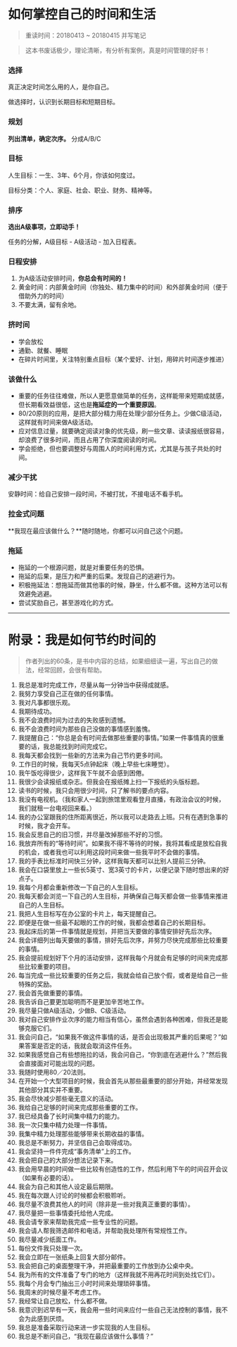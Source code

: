 # 如何掌控自己的时间和生活

> 重读时间：20180413 ~ 20180415 并写笔记

> 这本书废话极少，理论清晰，有分析有案例，真是时间管理的好书！

### 选择

真正决定时间怎么用的人，是你自己。

做选择时，认识到长期目标和短期目标。

### 规划

**列出清单，确定次序。** 分成A/B/C

### 目标

人生目标：一生、3年、6个月，你该如何度过。

目标分类：个人、家庭、社会、职业、财务、精神等。

### 排序

**选出A级事项，立即动手！**

任务的分解，A级目标 - A级活动 - 加入日程表。

### 日程安排

1. 为A级活动安排时间，**你总会有时间的！**
2. 黄金时间：内部黄金时间（你独处、精力集中的时间）和外部黄金时间（便于借助外力的时间）
3. 不要太满，留有余地。

### 挤时间

- 学会放松
- 通勤、就餐、睡眠
- 在碎片时间里，关注特别重点目标（某个爱好、计划，用碎片时间逐步推进）

### 该做什么

- 重要的任务往往难做，所以人更愿意做简单的任务，这样能带来短期成就感，但长期看效益很低，这也是**拖延症的一个重要原因**。
- 80/20原则的应用，是把大部分精力用在处理少部分任务上。少做C级活动，这样就有时间来做A级活动。
- 应对信息过量，就要确定阅读对象的优先级，刷一些文章、读读报纸很容易，却浪费了很多时间，而且占用了你深度阅读的时间。
- 学会拒绝，但也要调整好与周围人的时间利用方式，尤其是与孩子共处的时间。

### 减少干扰

安静时间：给自己安排一段时间，不被打扰，不接电话不看手机。

### 拉金式问题

**我现在最应该做什么？**随时随地，你都可以问自己这个问题。

### 拖延

- 拖延的一个根源问题，就是对重要任务的恐惧。
- 拖延的后果，是压力和严重的后果。发现自己的逃避行为。
- 积极拖延法：想拖延而做其他事的时候，静坐，什么都不做。这种方法可以有效避免逃避。
- 尝试奖励自己，甚至游戏化的方式。

---

# 附录：我是如何节约时间的

>  作者列出的60条，是书中内容的总结，如果细细读一遍，写出自己的做法，经常回顾，会很有帮助。

1. 我总是准时完成工作，尽量从每一分钟当中获得成就感。
2. 我努力享受自己正在做的任何事情。
3. 我对凡事都很乐观。
4. 我期待成功。
5. 我不会浪费时间为过去的失败感到遗憾。
6. 我不会浪费时间为那些自己没做的事情感到羞愧。
7. 我提醒自己：“你总是会有时间去做那些重要的事情。”如果一件事情真的很重要的话，我总能找到时间完成它。
8. 我每天都会找到一些新的方法来为自己节约更多时间。
9. 工作日的时候，我每天5点钟起床（晚上早些七床睡觉）。
10. 我午饭吃得很少，这样我下午就不会感到困倦。
11. 我很少会读报纸或杂志。但我会在报纸摊上扫一下报纸的头版标题。
12. 读书的时候，我只会用很少时间，只了解书的要点内容。
13. 我没有电视机。（我和家人一起到旅馆里观看登月直播，有政治会议的时候，我们就租一台电视回来看。）
14. 我的办公室跟我的住所距离很近，所以我可以走路去上班。只有在遇到急事的时候，我才会开车。
15. 我会反思自己的旧习惯，并尽量改掉那些不好的习惯。
16. 我放弃所有的“等待时间”。如果我不得不等待的时候，我将其看成是放松自我的机会，或者我也可以利用这段时间来做一些我平时不会做的事情。
17. 我的手表比标准时间快三分钟，这样我每天都可以比别人提前三分钟。
18. 我会在口袋里放上一些长5英寸、宽3英寸的卡片，以便记录下随时想出来的好点子。
19. 我每个月都会重新修改一下自己的人生目标。
20. 我每天都会浏览一下自己的人生目标，并确保自己每天都会做一些事情来推进自己的人生目标。
21. 我把人生目标写在办公室的卡片上，每天提醒自己。
22. 即便是在做一些最不起眼的工作的时候，我都会想着自己的长期目标。
23. 我起床后的第一件事情就是规划，并把当天要做的事情安排好先后次序。
24. 我会详细列出每天要做的事情，排好先后次序，并努力尽快完成那些比较重要的事情。
25. 我会提前规划好下个月的活动安排，这样我每个月就会有足够的时间来完成那些比较重要的项目。
26. 每当完成一些比较重要的任务之后，我就会给自己放个假，或者是给自己一些特殊的奖励。
27. 我会首先做重要的事情。
28. 我告诉自己要更加聪明而不是更加辛苦地工作。
29. 我尽量只做A级活动，少做B、C级活动。
30. 我对自己安排作业次序的能力相当有信心，虽然会遇到各种困难，但我还是能够克服它们。
31. 我会问自己，“如果我不做这件事情的话，是否会出现极其严重的后果呢？”如果答案是否定的话，我就会取消这件任务。
32. 如果我感觉自己有些想拖拉的话，我会问自己，“你到底在逃避什么？”然后我会直接面对可能出现的问题。
33. 我随时使用80／20法则。
34. 在开始一个大型项目的时候，我会首先从那些最重要的部分开始，并经常发现其他部分其实并不重要。
35. 我会尽快减少那些毫无意义的活动。
36. 我给自己足够的时间来完成那些重要的工作。
37. 我已经具备了长时间集中精力的能力。
38. 我一次只集中精力处理一件事情。
39. 我集中精力处理那些能够带来长期收益的事情。
40. 我总是不断努力，并坚信自己会取得成功。
41. 我会坚持一件件完成“事务清单”上的工作。
42. 我会把自己的大部分想法记录下来。
43. 我会用早晨的时间做一些比较有创造性的工作，然后利用下午的时间召开会议（如果有必要的话）。
44. 我会为自己和其他人设定最后期限。
45. 我在每次跟人讨论的时候都会积极聆听。
46. 我尽量不浪费其他人的时间（除非是一些对我真正重要的事情）。
47. 我尽量把一些事情委托给他人完成。
48. 我会请专家来帮助我完成一些专业性的问题。
49. 我会请人帮我筛选邮件和电话，并帮助我处理所有常规性工作。
50. 我尽量减少纸面工作。
51. 每份文件我只处理一次。
52. 我会立即在一张纸条上回复大部分邮件。
53. 我会把自己的桌面整理干净，并把最重要的工作放到办公桌中央。
54. 我为所有的文件准备了专门的地方（这样我就不用再花时间到处找它们）。
55. 我每个月会专门抽出三小时时间来处理琐碎事情。
56. 我周末的时候尽量不考虑工作。
57. 我经常让自己放松，什么都不做。
58. 我意识到迟早有一天，我会用一些时间来应付一些自己无法控制的事情，我不会为此感到厌烦。
59. 我总是准备采取行动来进一步实现我的人生目标。
60. 我总是不断问自己，“我现在最应该做什么事情？”